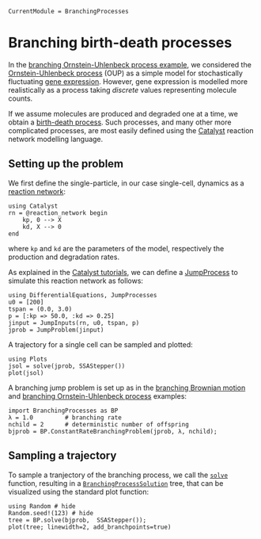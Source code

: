 ```@meta
CurrentModule = BranchingProcesses
```

# Branching birth-death processes

In the [branching Ornstein-Uhlenbeck process example](./branching-oup.md), we considered the [Ornstein-Uhlenbeck process](https://en.wikipedia.org/wiki/Ornstein%E2%80%93Uhlenbeck_process) (OUP) as a simple model for stochastically fluctuating [gene expression](https://en.wikipedia.org/wiki/Gene_expression). However, gene expression is modelled more realistically as a process taking *discrete* values representing molecule counts.

If we assume molecules are produced and degraded one at a time, we obtain a [birth-death process](https://en.wikipedia.org/wiki/Birth%E2%80%93death_process). Such processes, and many other more complicated processes, are most easily defined using the [Catalyst](https://docs.sciml.ai/Catalyst/stable/) reaction network modelling language.

## Setting up the problem

We first define the single-particle, in our case single-cell, dynamics as a [reaction network](https://docs.sciml.ai/Catalyst/stable/model_creation/dsl_basics/):

```@example bd
using Catalyst
rn = @reaction_network begin
    kp, 0 --> X
    kd, X --> 0
end
```

where `kp` and `kd` are the parameters of the model, respectively the production and degradation rates.

As explained in the [Catalyst tutorials](https://docs.sciml.ai/Catalyst/stable/introduction_to_catalyst/catalyst_for_new_julia_users/), we can define a [JumpProcess](https://docs.sciml.ai/JumpProcesses/stable/) to simulate this reaction network as follows:

```@example bd
using DifferentialEquations, JumpProcesses
u0 = [200]
tspan = (0.0, 3.0)
p = [:kp => 50.0, :kd => 0.25]
jinput = JumpInputs(rn, u0, tspan, p)
jprob = JumpProblem(jinput)
```

A trajectory for a single cell can be sampled and plotted:

```@example bd
using Plots
jsol = solve(jprob, SSAStepper())
plot(jsol)
```

A branching jump problem is set up as in the [branching Brownian motion](./branching-brownian-motion.md) and [branching Ornstein-Uhlenbeck process](./branching-oup.md) examples:

```@example bd
import BranchingProcesses as BP
λ = 1.0         # branching rate
nchild = 2      # deterministic number of offspring
bjprob = BP.ConstantRateBranchingProblem(jprob, λ, nchild);
```

## Sampling a trajectory

To sample a tranjectory of the branching process, we call the [`solve`](@ref) function, resulting in a [`BranchingProcessSolution`](@ref) tree, that can be visualized using the standard plot function:

```@example bd
using Random # hide
Random.seed!(123) # hide
tree = BP.solve(bjprob,  SSAStepper());
plot(tree; linewidth=2, add_branchpoints=true)
```